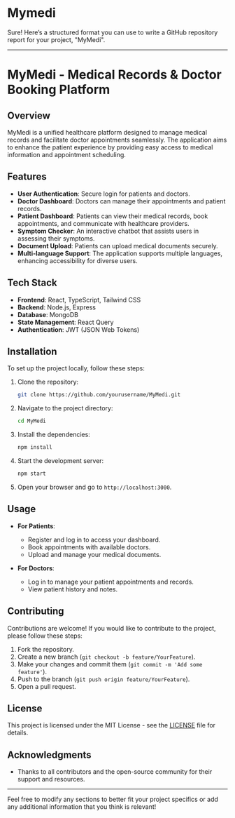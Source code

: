 # Mymedi
Sure! Here’s a structured format you can use to write a GitHub repository report for your project, "MyMedi". 

---

# MyMedi - Medical Records & Doctor Booking Platform

## Overview
MyMedi is a unified healthcare platform designed to manage medical records and facilitate doctor appointments seamlessly. The application aims to enhance the patient experience by providing easy access to medical information and appointment scheduling.

## Features
- **User  Authentication**: Secure login for patients and doctors.
- **Doctor Dashboard**: Doctors can manage their appointments and patient records.
- **Patient Dashboard**: Patients can view their medical records, book appointments, and communicate with healthcare providers.
- **Symptom Checker**: An interactive chatbot that assists users in assessing their symptoms.
- **Document Upload**: Patients can upload medical documents securely.
- **Multi-language Support**: The application supports multiple languages, enhancing accessibility for diverse users.

## Tech Stack
- **Frontend**: React, TypeScript, Tailwind CSS
- **Backend**: Node.js, Express
- **Database**: MongoDB
- **State Management**: React Query
- **Authentication**: JWT (JSON Web Tokens)

## Installation
To set up the project locally, follow these steps:

1. Clone the repository:
   ```bash
   git clone https://github.com/yourusername/MyMedi.git
   ```

2. Navigate to the project directory:
   ```bash
   cd MyMedi
   ```

3. Install the dependencies:
   ```bash
   npm install
   ```

4. Start the development server:
   ```bash
   npm start
   ```

5. Open your browser and go to `http://localhost:3000`.

## Usage
- **For Patients**: 
  - Register and log in to access your dashboard.
  - Book appointments with available doctors.
  - Upload and manage your medical documents.
  
- **For Doctors**: 
  - Log in to manage your patient appointments and records.
  - View patient history and notes.

## Contributing
Contributions are welcome! If you would like to contribute to the project, please follow these steps:
1. Fork the repository.
2. Create a new branch (`git checkout -b feature/YourFeature`).
3. Make your changes and commit them (`git commit -m 'Add some feature'`).
4. Push to the branch (`git push origin feature/YourFeature`).
5. Open a pull request.

## License
This project is licensed under the MIT License - see the [LICENSE](LICENSE) file for details.

## Acknowledgments
- Thanks to all contributors and the open-source community for their support and resources.

---

Feel free to modify any sections to better fit your project specifics or add any additional information that you think is relevant!

